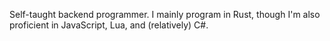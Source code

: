 Self-taught backend programmer. I mainly program in Rust, though I'm also proficient in JavaScript, Lua, and (relatively) C#.

